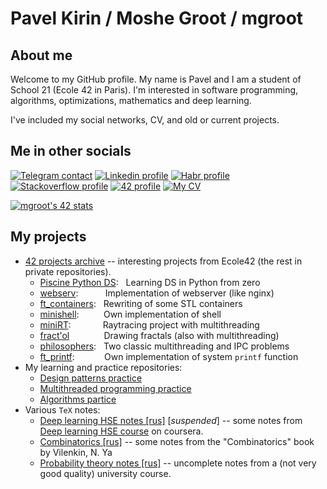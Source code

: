 # Pavel Kirin / Moshe Groot / mgroot

## About me
Welcome to my GitHub profile. My name is Pavel and I am a student of School 21 (Ecole 42 in Paris). I'm interested in software programming, algorithms, optimizations, mathematics and deep learning.

I've included my social networks, CV, and old or current projects.

## Me in other socials

[![Telegram contact][telegram_badge]][telegram_link]
[![Linkedin profile][linkedin_badge]][linkedin_link]
[![Habr profile][habr_badge]][habr_link]
[![Stackoverflow profile][stackoverflow_badge]][stackoverflow_link]
[![42 profile][42_badge]][42_link]
[![My CV][CV]][CV_path]

[![mgroot's 42 stats](https://badge42.vercel.app/api/v2/cl1lzyjgu006609jomlylieoe/stats?cursusId=21&coalitionId=89)](https://github.com/JaeSeoKim/badge42)


## My projects

* [42 projects archive](https://github.com/MosheGroot/42projects_archive) --  interesting projects from Ecole42 (the rest in private repositories).
  + [Piscine Python DS](https://github.com/MosheGroot/Piscine-Python-Data-Science):   Learning DS in Python from zero
  + [webserv](https://github.com/MosheGroot/webserver21/):           Implementation of webserver (like nginx)
  + [ft_containers](https://github.com/MosheGroot/42projects_archive/tree/main/ft_containers):   Rewriting of some STL containers
  + [minishell](https://github.com/LinearBasis/minishell):          Own implementation of shell
  + [miniRT](https://github.com/MosheGroot/42projects_archive/tree/main/miniRT):             Raytracing project with multithreading
  + [fract'ol](https://github.com/MosheGroot/42projects_archive/tree/main/fract_ol)              Drawing fractals (also with multithreading)
  + [philosophers](https://github.com/MosheGroot/42projects_archive/tree/main/philosophers):   Two classic multithreading and IPC problems
  + [ft_printf](https://github.com/MosheGroot/42projects_archive/tree/main/ft_printf):            Own implementation of system `printf` function
* My learning and practice repositories:
  + [Design patterns practice](https://github.com/MosheGroot/Design-patterns-practice/)
  + [Multithreaded programming practice](https://github.com/MosheGroot/Multithreaded-programming-practice)
  + [Algorithms partice](https://github.com/MosheGroot/Algorithms-partice)
* Various `TeX` notes:
  + [Deep learning HSE notes [rus]](https://github.com/MosheGroot/deep_learning_hse_notes)  \[*suspended*\] -- some notes from [Deep learning HSE course](https://www.coursera.org/learn/vvedenie-mashinnoe-obuchenie) on coursera.
  + [Combinatorics [rus]](https://github.com/MosheGroot/Combinatorics-notes) -- some notes from the "Combinatorics" book by Vilenkin, N. Ya
  + [Probability theory notes [rus]](https://github.com/MosheGroot/Probability_theory) -- uncomplete notes from a (not very good quality) university course.


[CV_path]: Pavel_Kirin_CV.pdf
[CV]: https://img.shields.io/badge/CV-D3182A?style=for-the-badge&logoColor=white


[telegram_link]: https://t.me/MosheGroot
[telegram_badge]: https://img.shields.io/badge/Telegram-2CA5E0?style=for-the-badge&logo=telegram&logoColor=white "Telegram contact"

[linkedin_link]: https://linkedin.com/in/MosheGroot
[linkedin_badge]: https://img.shields.io/badge/LinkedIn-0077B5?style=for-the-badge&logo=linkedin&logoColor=white "Linkedin profile"

[habr_link]: https://habr.com/ru/users/MosheGroot/posts/
[habr_badge]: https://img.shields.io/badge/Habr-65A3BE?style=for-the-badge&logo=habr&logoColor=white "Habr profile"

[42_link]: https://profile.intra.42.fr/users/mgroot
[42_badge]: https://img.shields.io/badge/Ecole42-000000?style=for-the-badge&logo=42&logoColor=white "Ecole 42 profile"

[stackoverflow_link]: https://stackoverflow.com/users/15247243/mgroot
[stackoverflow_badge]: https://img.shields.io/badge/Stack_Overflow-FE7A16?style=for-the-badge&logo=stack-overflow&logoColor=white "Stackoverflow profile"
